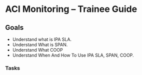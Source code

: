# ACI Monitoring – Trainee Guide

## Goals

- Understand what is IPA SLA.
- Understand What is SPAN.
- Understand What COOP
- Understand When And How To Use IPA SLA, SPAN, COOP.

### Tasks

